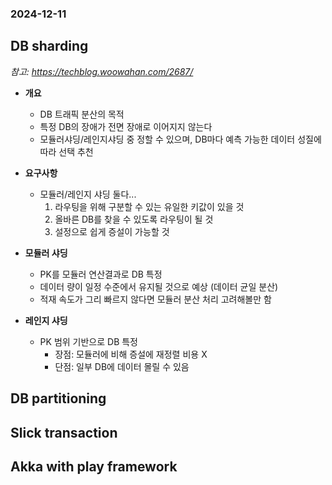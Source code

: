 ### 2024-12-11

## DB sharding
*참고: https://techblog.woowahan.com/2687/*  
- **개요**
  - DB 트래픽 분산의 목적
  - 특정 DB의 장애가 전면 장애로 이어지지 않는다
  - 모듈러샤딩/레인지샤딩 중 정할 수 있으며, DB마다 예측 가능한 데이터 성질에 따라 선택 추천

- **요구사항**
  - 모듈러/레인지 샤딩 둘다...
    1. 라우팅을 위해 구분할 수 있는 유일한 키값이 있을 것
    2. 올바른 DB를 찾을 수 있도록 라우팅이 될 것
    3. 설정으로 쉽게 증설이 가능할 것

- **모듈러 샤딩**
  - PK를 모듈러 연산결과로 DB 특정
  - 데이터 량이 일정 수준에서 유지될 것으로 예상 (데이터 균일 분산)
  - 적재 속도가 그리 빠르지 않다면 모듈러 분산 처리 고려해볼만 함

- **레인지 샤딩**
  - PK 범위 기반으로 DB 특정
    - 장점: 모듈러에 비해 증설에 재정렬 비용 X
    - 단점: 일부 DB에 데이터 몰릴 수 있음

## DB partitioning

## Slick transaction

## Akka with play framework
